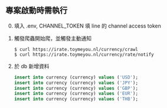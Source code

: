 ## 專案啟動時需執行 
0. 填入 .env, CHANNEL_TOKEN 填 line 的 channel access token
1. 觸發爬蟲開始爬，並觸發主動通知
    ```
    $ curl https://irate.toymeyou.nl/currency/crawl
    $ curl https://irate.toymeyou.nl/currency/rate/notify
    ```

2. 於 db 新增資料
    ```sql
    insert into currency (currency) values ('USD');
    insert into currency (currency) values ('JPY');
    insert into currency (currency) values ('GBP');
    insert into currency (currency) values ('EUR');
    insert into currency (currency) values ('THB');
    ```

